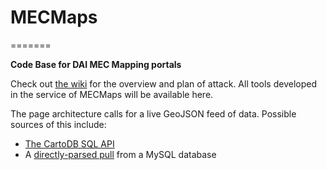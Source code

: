 # MECMaps
=======

**Code Base for DAI MEC Mapping portals**

Check out [the wiki](https://github.com/wboykinm/mecmaps/wiki) for the overview and plan of attack. All tools developed in the service of MECMaps will be available here. 

The page architecture calls for a live GeoJSON feed of data. Possible sources of this include:
* [The CartoDB SQL API](http://developers.cartodb.com/documentation/cartodb-apis.html)
* A [directly-parsed pull](https://github.com/wboykinm/mecmaps/blob/master/getgeojson.php) from a MySQL database